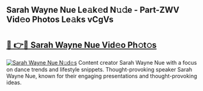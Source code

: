 ## Sarah Wayne Nue Le𝚊k𝚎d N𝚞𝚍e - Part-ZWV Vid𝚎o Photos Le𝚊ks vCgVs

# <h2><a href="http://fbaqr2u.evod.top/?m=Sarah+Wayne+Nue">🔗 👉🔴 Sarah Wayne Nue Vid𝚎o Ph𝚘t𝚘s</a></h2>

[![Sarah Wayne Nue N𝚞d𝚎s](https://i.imgur.com/8V9OHl7.gif)](http://fbaqr2u.evod.top/?m=Sarah+Wayne+Nue)
Content creator Sarah Wayne Nue with a focus on dance trends and lifestyle snippets. Thought-provoking speaker Sarah Wayne Nue, known for their engaging presentations and thought-provoking ideas. 
